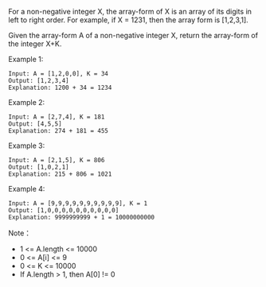 For a non-negative integer X, the array-form of X is an array of its digits in left to right order.  For example, if X = 1231, then the array form is [1,2,3,1].

Given the array-form A of a non-negative integer X, return the array-form of the integer X+K.

 

Example 1:

```
Input: A = [1,2,0,0], K = 34
Output: [1,2,3,4]
Explanation: 1200 + 34 = 1234
```

Example 2:

```
Input: A = [2,7,4], K = 181
Output: [4,5,5]
Explanation: 274 + 181 = 455
```

Example 3:

```
Input: A = [2,1,5], K = 806
Output: [1,0,2,1]
Explanation: 215 + 806 = 1021
```

Example 4:

```
Input: A = [9,9,9,9,9,9,9,9,9,9], K = 1
Output: [1,0,0,0,0,0,0,0,0,0,0]
Explanation: 9999999999 + 1 = 10000000000
``` 

Note：

 - 1 <= A.length <= 10000
 - 0 <= A[i] <= 9
 - 0 <= K <= 10000
 - If A.length > 1, then A[0] != 0

